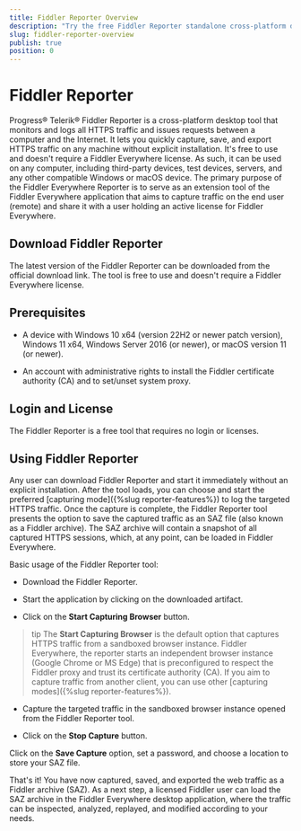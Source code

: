 ```yaml
---
title: Fiddler Reporter Overview
description: "Try the free Fiddler Reporter standalone cross-platform desktop tool HTTP-request proxy and use it to capture and export HTTP(S) traffic from any browser, system, or platform ."
slug: fiddler-reporter-overview
publish: true
position: 0
---
```


# Fiddler Reporter

Progress® Telerik® Fiddler Reporter is a cross-platform desktop tool that monitors and logs all HTTPS traffic and issues requests between a computer and the Internet. It lets you quickly capture, save, and export HTTPS traffic on any machine without explicit installation. It's free to use and doesn't require a Fiddler Everywhere license. As such, it can be used on any computer, including third-party devices, test devices, servers, and any other compatible Windows or macOS device. The primary purpose of the Fiddler Everywhere Reporter is to serve as an extension tool of the Fiddler Everywhere application that aims to capture traffic on the end user (remote) and share it with a user holding an active license for Fiddler Everywhere.

 ## Download Fiddler Reporter

 The latest version of the Fiddler Reporter can be downloaded from the official download link. The tool is free to use and doesn't require a Fiddler Everywhere license. 

 ## Prerequisites

- A device with Windows 10 x64 (version 22H2 or newer patch version), Windows 11 x64, Windows Server 2016 (or newer), or macOS version 11 (or newer).

- An account with administrative rights to install the Fiddler certificate authority (CA) and to set/unset system proxy.

## Login and License

The Fiddler Reporter is a free tool that requires no login or licenses.

## Using Fiddler Reporter

Any user can download Fiddler Reporter and start it immediately without an explicit installation. After the tool loads, you can choose and start the preferred [capturing mode]({%slug reporter-features%}) to log the targeted HTTPS traffic. Once the capture is complete, the Fiddler Reporter tool presents the option to save the captured traffic as an SAZ file (also known as a Fiddler archive). The SAZ archive will contain a snapshot of all captured HTTPS sessions, which, at any point, can be loaded in Fiddler Everywhere.

 Basic usage of the Fiddler Reporter tool:

 - Download the Fiddler Reporter.

 - Start the application by clicking on the downloaded artifact.

 - Click on the **Start Capturing Browser** button.

 >tip The **Start Capturing Browser** is the default option that captures HTTPS traffic from a sandboxed browser instance. Fiddler
Everywhere, the reporter starts an independent browser instance (Google Chrome or MS Edge) that is preconfigured to respect the Fiddler proxy and trust its certificate authority (CA). If you aim to capture traffic from another client, you can use other [capturing modes]({%slug reporter-features%}).

- Capture the targeted traffic in the sandboxed browser instance opened from the Fiddler Reporter tool.

- Click on the **Stop Capture** button. 

Click on the **Save Capture** option, set a password, and choose a location to store your SAZ file.

That's it! You have now captured, saved, and exported the web traffic as a Fiddler archive (SAZ). As a next step, a licensed Fiddler user can load the SAZ archive in the Fiddler Everywhere desktop application, where the traffic can be inspected, analyzed, replayed, and modified according to your needs.